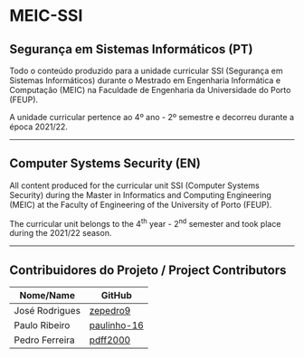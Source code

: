# MEIC-SSI

## Segurança em Sistemas Informáticos (PT)
Todo o conteúdo produzido para a unidade curricular SSI (Segurança em Sistemas Informáticos) durante o Mestrado em Engenharia Informática e Computação (MEIC) na Faculdade de Engenharia da Universidade do Porto (FEUP).

A unidade curricular pertence ao 4º ano - 2º semestre e decorreu durante a época 2021/22.

-----

## Computer Systems Security (EN)
All content produced for the curricular unit SSI (Computer Systems Security) during the Master in Informatics and Computing Engineering (MEIC) at the Faculty of Engineering of the University of Porto (FEUP).

The curricular unit belongs to the 4<sup>th</sup> year - 2<sup>nd</sup> semester and took place during the 2021/22 season.

-----

## Contribuidores do Projeto / Project Contributors
| Nome/Name        | GitHub                                              |
| ---------------- | --------------------------------------------------- |
| José Rodrigues   | [zepedro9](https://github.com/zepedro9)             |
| Paulo Ribeiro    | [paulinho-16](https://github.com/paulinho-16)       |
| Pedro Ferreira   | [pdff2000](https://github.com/pdff2000)             |
